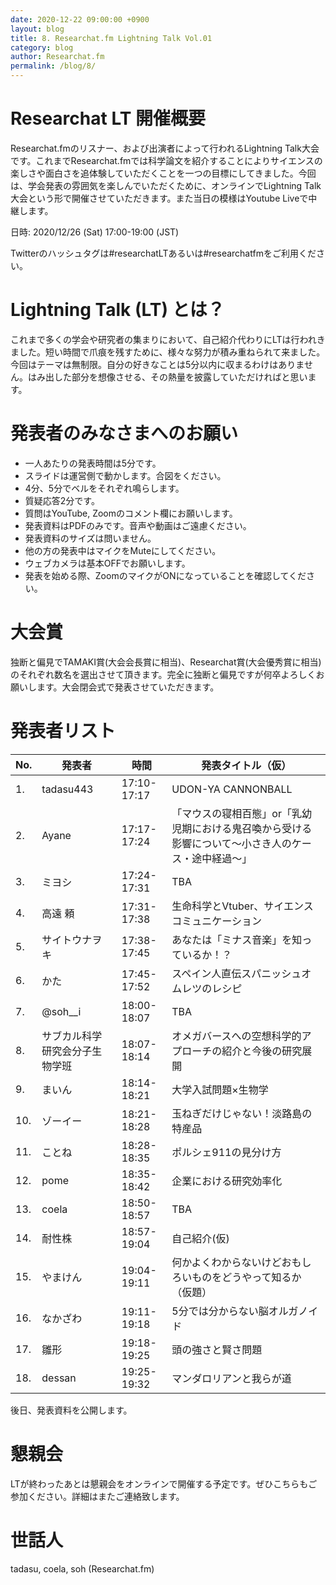 ```yaml
---
date: 2020-12-22 09:00:00 +0900
layout: blog
title: 8. Researchat.fm Lightning Talk Vol.01
category: blog
author: Researchat.fm
permalink: /blog/8/
---
```


# Researchat LT 開催概要
Researchat.fmのリスナー、および出演者によって行われるLightning Talk大会です。これまでResearchat.fmでは科学論文を紹介することによりサイエンスの楽しさや面白さを追体験していただくことを一つの目標にしてきました。今回は、学会発表の雰囲気を楽しんでいただくために、オンラインでLightning Talk大会という形で開催させていただきます。また当日の模様はYoutube Liveで中継します。

日時: 2020/12/26 (Sat) 17:00-19:00 (JST)

Twitterのハッシュタグは#researchatLTあるいは#researchatfmをご利用ください。

# Lightning Talk (LT) とは？
これまで多くの学会や研究者の集まりにおいて、自己紹介代わりにLTは行われきました。短い時間で爪痕を残すために、様々な努力が積み重ねられて来ました。今回はテーマは無制限。自分の好きなことは5分以内に収まるわけはありません。はみ出した部分を想像させる、その熱量を披露していただければと思います。

# 発表者のみなさまへのお願い
- 一人あたりの発表時間は5分です。
- スライドは運営側で動かします。合図をください。
- 4分、5分でベルをそれぞれ鳴らします。
- 質疑応答2分です。
- 質問はYouTube, Zoomのコメント欄にお願いします。
- 発表資料はPDFのみです。音声や動画はご遠慮ください。
- 発表資料のサイズは問いません。
- 他の方の発表中はマイクをMuteにしてください。
- ウェブカメラは基本OFFでお願いします。
- 発表を始める際、ZoomのマイクがONになっていることを確認してください。

# 大会賞
独断と偏見でTAMAKI賞(大会会長賞に相当)、Researchat賞(大会優秀賞に相当)のそれぞれ数名を選出させて頂きます。完全に独断と偏見ですが何卒よろしくお願いします。大会閉会式で発表させていただきます。

# 発表者リスト

| No. | 発表者 |  時間 | 発表タイトル（仮） |  
| ----- | ----- | ----   | ---- | 
| 1. | tadasu443 | 17:10-17:17 | UDON-YA CANNONBALL | 
| 2. | Ayane | 17:17-17:24 | 「マウスの寝相百態」or「乳幼児期における鬼召喚から受ける影響について〜小さき人のケース・途中経過〜」 | 
| 3. | ミヨシ | 17:24-17:31 | TBA | 
| 4. | 高遠 頼 | 17:31-17:38 | 生命科学とVtuber、サイエンスコミュニケーション | 
| 5. | サイトウナヲキ | 17:38-17:45 | あなたは「ミナス音楽」を知っているか！？ | 
| 6. | かた | 17:45-17:52 | スペイン人直伝スパニッシュオムレツのレシピ | 
| 7. | @soh__i | 18:00-18:07 | TBA  | 
| 8. | サブカル科学研究会分子生物学班 | 18:07-18:14 | オメガバースへの空想科学的アプローチの紹介と今後の研究展開 | 
| 9. | まいん | 18:14-18:21 | 大学入試問題×生物学 | 
| 10. | ゾーイー | 18:21-18:28 | 玉ねぎだけじゃない！淡路島の特産品 | 
| 11. | ことね | 18:28-18:35 | ポルシェ911の見分け方 | 
| 12. | pome | 18:35-18:42 | 企業における研究効率化 | 
| 13. | coela | 18:50-18:57 | TBA | 
| 14. | 耐性株 | 18:57-19:04 | 自己紹介(仮) | 
| 15. | やまけん | 19:04-19:11 | 何かよくわからないけどおもしろいものをどうやって知るか（仮題）| 
| 16. | なかざわ | 19:11-19:18 | 5分では分からない脳オルガノイド | 
| 17. | 雛形 | 19:18-19:25 | 頭の強さと賢さ問題 | 
| 18. | dessan | 19:25-19:32 | マンダロリアンと我らが道 | 

後日、発表資料を公開します。

# 懇親会
LTが終わったあとは懇親会をオンラインで開催する予定です。ぜひこちらもご参加ください。詳細はまたご連絡致します。

# 世話人
tadasu, coela, soh (Researchat.fm)



